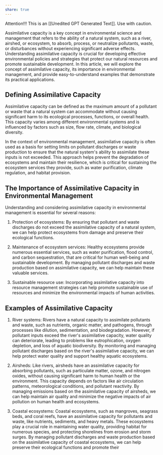 ```yaml
---
share: true
---
```


Attention!!! This is an [[Unedited GPT Generated Text]]. Use with caution.

Assimilative capacity is a key concept in environmental science and management that refers to the ability of a natural system, such as a river, airshed, or ecosystem, to absorb, process, or neutralize pollutants, waste, or disturbances without experiencing significant adverse effects. Understanding assimilative capacity is crucial for developing effective environmental policies and strategies that protect our natural resources and promote sustainable development. In this article, we will explore the concept of assimilative capacity, its importance in environmental management, and provide easy-to-understand examples that demonstrate its practical applications.

## Defining Assimilative Capacity

Assimilative capacity can be defined as the maximum amount of a pollutant or waste that a natural system can accommodate without causing significant harm to its ecological processes, functions, or overall health. This capacity varies among different environmental systems and is influenced by factors such as size, flow rate, climate, and biological diversity.

In the context of environmental management, assimilative capacity is often used as a basis for setting limits on pollutant discharges or waste production to ensure that the natural system's ability to assimilate these inputs is not exceeded. This approach helps prevent the degradation of ecosystems and maintain their resilience, which is critical for sustaining the ecosystem services they provide, such as water purification, climate regulation, and habitat provision.

## The Importance of Assimilative Capacity in Environmental Management

Understanding and considering assimilative capacity in environmental management is essential for several reasons:

1. Protection of ecosystems: By ensuring that pollutant and waste discharges do not exceed the assimilative capacity of a natural system, we can help protect ecosystems from damage and preserve their ecological functions.

2. Maintenance of ecosystem services: Healthy ecosystems provide numerous essential services, such as water purification, flood control, and carbon sequestration, that are critical for human well-being and sustainable development. By managing pollutant discharges and waste production based on assimilative capacity, we can help maintain these valuable services.

3. Sustainable resource use: Incorporating assimilative capacity into resource management strategies can help promote sustainable use of resources and minimize the environmental impacts of human activities.

## Examples of Assimilative Capacity

1. River systems: Rivers have a natural capacity to assimilate pollutants and waste, such as nutrients, organic matter, and pathogens, through processes like dilution, sedimentation, and biodegradation. However, if pollutant inputs exceed the river's assimilative capacity, water quality can deteriorate, leading to problems like eutrophication, oxygen depletion, and loss of aquatic biodiversity. By monitoring and managing pollutant discharges based on the river's assimilative capacity, we can help protect water quality and support healthy aquatic ecosystems.

2. Airsheds: Like rivers, airsheds have an assimilative capacity for absorbing pollutants, such as particulate matter, ozone, and nitrogen oxides, without causing significant harm to human health or the environment. This capacity depends on factors like air circulation patterns, meteorological conditions, and pollutant reactivity. By managing emissions based on the assimilative capacity of airsheds, we can help maintain air quality and minimize the negative impacts of air pollution on human health and ecosystems.

3. Coastal ecosystems: Coastal ecosystems, such as mangroves, seagrass beds, and coral reefs, have an assimilative capacity for pollutants and waste, like nutrients, sediments, and heavy metals. These ecosystems play a crucial role in maintaining water quality, providing habitat for numerous species, and protecting shorelines from erosion and storm surges. By managing pollutant discharges and waste production based on the assimilative capacity of coastal ecosystems, we can help preserve their ecological functions and promote their